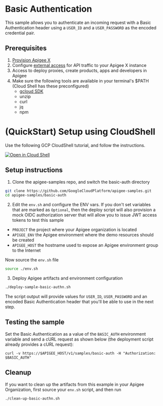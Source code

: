 # Basic Authentication


This sample allows you to authenticate an incoming request with a Basic Authentication header using a `USER_ID` and a `USER_PASSWORD` as the encoded credential pair. 

## Prerequisites
1. [Provision Apigee X](https://cloud.google.com/apigee/docs/api-platform/get-started/provisioning-intro)
2. Configure [external access](https://cloud.google.com/apigee/docs/api-platform/get-started/configure-routing#external-access) for API traffic to your Apigee X instance
3. Access to deploy proxies, create products, apps and developers in Apigee
4. Make sure the following tools are available in your terminal's $PATH (Cloud Shell has these preconfigured)
   * [gcloud SDK](https://cloud.google.com/sdk/docs/install)
   * unzip
   * curl
   * jq
   * npm

# (QuickStart) Setup using CloudShell

Use the following GCP CloudShell tutorial, and follow the instructions.

[![Open in Cloud Shell](https://gstatic.com/cloudssh/images/open-btn.png)](https://ssh.cloud.google.com/cloudshell/open?cloudshell_git_repo=https://github.com/GoogleCloudPlatform/apigee-samples&cloudshell_git_branch=main&cloudshell_workspace=.&cloudshell_tutorial=basic-auth/docs/cloudshell-tutorial.md)

## Setup instructions

1. Clone the apigee-samples repo, and switch the basic-auth directory

```bash
git clone https://github.com/GoogleCloudPlatform/apigee-samples.git
cd apigee-samples/basic-auth
```

2. Edit the `env.sh` and configure the ENV vars. If you don't set variables that are marked as `Optional`, then the deploy script will also provision a mock OIDC authorization server that will allow you to issue JWT access tokens to test this sample


* `PROJECT` the project where your Apigee organization is located
* `APIGEE_ENV` the Apigee environment where the demo resources should be created
* `APIGEE_HOST` the hostname used to expose an Apigee environment group to the Internet

Now source the `env.sh` file

```bash
source ./env.sh
```

3. Deploy Apigee artifacts and environment configuration

```bash
./deploy-sample-basic-authn.sh
```

The script output will provide values for `USER_ID`, `USER_PASSWORD` and an encoded Basic Authentication header that you'll be able to use in the next step.

## Testing the sample

 Set the Basic Authentication as a value of the `BASIC_AUTH` environment variable and send a cURL request as shown below (the deployment script already provides a cURL request):

```
curl -v https://$APIGEE_HOST/v1/samples/basic-auth -H "Authorization: $BASIC_AUTH"
```

## Cleanup

If you want to clean up the artifacts from this example in your Apigee Organization, first source your `env.sh` script, and then run

```bash
./clean-up-basic-authn.sh
```